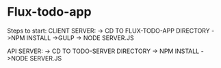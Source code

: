 # Flux-todo-app
Steps to start:
CLIENT SERVER:
-> CD TO FLUX-TODO-APP DIRECTORY
->NPM INSTALL
->GULP
-> NODE SERVER.JS

API SERVER:
-> CD TO TODO-SERVER DIRECTORY
-> NPM INSTALL
->NODE SERVER.JS

